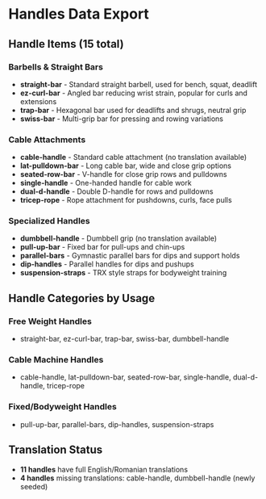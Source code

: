 # Handles Data Export

## Handle Items (15 total)

### Barbells & Straight Bars
- **straight-bar** - Standard straight barbell, used for bench, squat, deadlift
- **ez-curl-bar** - Angled bar reducing wrist strain, popular for curls and extensions
- **trap-bar** - Hexagonal bar used for deadlifts and shrugs, neutral grip
- **swiss-bar** - Multi-grip bar for pressing and rowing variations

### Cable Attachments
- **cable-handle** - Standard cable attachment (no translation available)
- **lat-pulldown-bar** - Long cable bar, wide and close grip options
- **seated-row-bar** - V-handle for close grip rows and pulldowns
- **single-handle** - One-handed handle for cable work
- **dual-d-handle** - Double D-handle for rows and pulldowns
- **tricep-rope** - Rope attachment for pushdowns, curls, face pulls

### Specialized Handles
- **dumbbell-handle** - Dumbbell grip (no translation available)
- **pull-up-bar** - Fixed bar for pull-ups and chin-ups
- **parallel-bars** - Gymnastic parallel bars for dips and support holds
- **dip-handles** - Parallel handles for dips and pushups
- **suspension-straps** - TRX style straps for bodyweight training

## Handle Categories by Usage

### Free Weight Handles
- straight-bar, ez-curl-bar, trap-bar, swiss-bar, dumbbell-handle

### Cable Machine Handles  
- cable-handle, lat-pulldown-bar, seated-row-bar, single-handle, dual-d-handle, tricep-rope

### Fixed/Bodyweight Handles
- pull-up-bar, parallel-bars, dip-handles, suspension-straps

## Translation Status
- **11 handles** have full English/Romanian translations
- **4 handles** missing translations: cable-handle, dumbbell-handle (newly seeded)